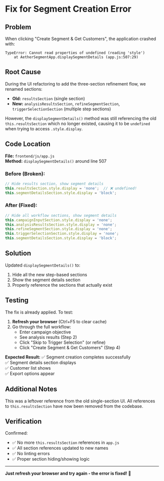 # Fix for Segment Creation Error

## Problem

When clicking "Create Segment & Get Customers", the application crashed with:
```
TypeError: Cannot read properties of undefined (reading 'style')
    at AetherSegmentApp.displaySegmentDetails (app.js:507:29)
```

## Root Cause

During the UI refactoring to add the three-section refinement flow, we renamed sections:
- **Old:** `resultsSection` (single section)
- **New:** `analysisResultsSection`, `refineSegmentSection`, `triggerSelectionSection` (multiple step sections)

However, the `displaySegmentDetails()` method was still referencing the old `this.resultsSection` which no longer existed, causing it to be `undefined` when trying to access `.style.display`.

## Code Location

**File:** `frontend/js/app.js`  
**Method:** `displaySegmentDetails()` around line 507

### Before (Broken):
```javascript
// Hide results section, show segment details
this.resultsSection.style.display = 'none';  // ❌ undefined!
this.segmentDetailsSection.style.display = 'block';
```

### After (Fixed):
```javascript
// Hide all workflow sections, show segment details
this.campaignInputSection.style.display = 'none';
this.analysisResultsSection.style.display = 'none';
this.refineSegmentSection.style.display = 'none';
this.triggerSelectionSection.style.display = 'none';
this.segmentDetailsSection.style.display = 'block';
```

## Solution

Updated `displaySegmentDetails()` to:
1. Hide all the new step-based sections
2. Show the segment details section
3. Properly reference the sections that actually exist

## Testing

The fix is already applied. To test:

1. **Refresh your browser** (Ctrl+F5 to clear cache)
2. Go through the full workflow:
   - Enter campaign objective
   - See analysis results (Step 2)
   - Click "Skip to Trigger Selection" (or refine)
   - Click "Create Segment & Get Customers" (Step 4)

**Expected Result:**
✅ Segment creation completes successfully  
✅ Segment details section displays  
✅ Customer list shows  
✅ Export options appear  

## Additional Notes

This was a leftover reference from the old single-section UI. All references to `this.resultsSection` have now been removed from the codebase.

## Verification

Confirmed:
- ✅ No more `this.resultsSection` references in `app.js`
- ✅ All section references updated to new names
- ✅ No linting errors
- ✅ Proper section hiding/showing logic

---

**Just refresh your browser and try again - the error is fixed!** 🎉

